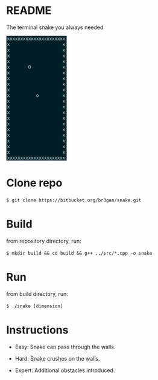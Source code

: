 # README #
The terminal snake you always needed

![](snake.gif)

# Clone repo #
`$ git clone https://bitbucket.org/br3gan/snake.git`

# Build #
from repository directory, run:

`$ mkdir build && cd build && g++ ../src/*.cpp -o snake`

# Run #
from build directory, run:

`$ ./snake [dimension]`

# Instructions #
* Easy: Snake can pass through the walls.

* Hard: Snake crushes on the walls.

* Expert: Additional obstacles introduced.
